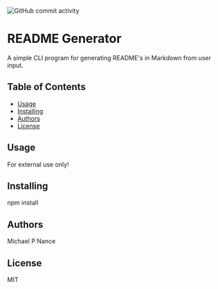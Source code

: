 ![GitHub commit activity](https://img.shields.io/github/commit-activity/m/mpn0823/Homework-08)

# README Generator

A simple CLI program for generating README's in Markdown from user input.

## Table of Contents

- [Usage](#Usage)
- [Installing](#Installing)
- [Authors](#Authors)
- [License](#License)
## Usage

For external use only!

## Installing

npm install

 ## Authors

Michael P Nance

 ## License

MIT

